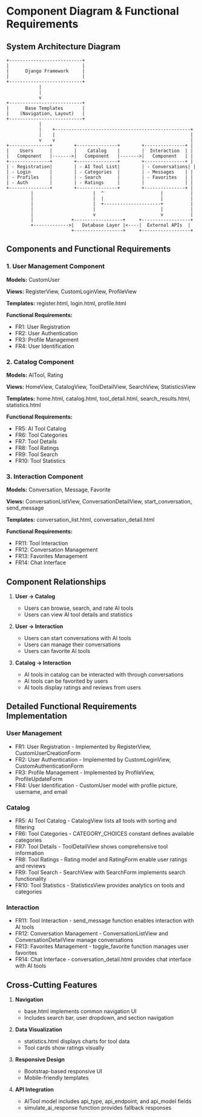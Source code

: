 # Component Diagram & Functional Requirements

## System Architecture Diagram

```
+---------------------------+
|                           |
|      Django Framework     |
|                           |
+---------------------------+
            |
            |
            v
+---------------------------+
|      Base Templates       |
|    (Navigation, Layout)   |
+---------------------------+
            |
            |    +--------------------------------------------------+
            |    |                                                  |
            v    v                                                  |
+---------------+        +---------------+        +---------------+ |
|    Users      |        |    Catalog    |        |  Interaction  | |
|   Component   |------->|   Component   |------->|   Component   | |
+---------------+        +---------------+        +---------------+ |
| - Registration|        | - AI Tool List|        | - Conversations| |
| - Login       |        | - Categories  |        | - Messages    | |
| - Profiles    |        | - Search      |        | - Favorites   | |
| - Auth        |        | - Ratings     |        |               | |
+---------------+        +---------------+        +---------------+ |
         |                      |  ^                     |          |
         |                      |  |                     |          |
         |                      |  +---------------------+          |
         |                      |                        |          |
         |                      v                        v          |
         |              +------------------+     +------------------+
         +------------->|   Database Layer |<----|  External APIs  |
                        +------------------+     +------------------+
```

## Components and Functional Requirements

### 1. User Management Component

**Models:** CustomUser

**Views:** RegisterView, CustomLoginView, ProfileView

**Templates:** register.html, login.html, profile.html

**Functional Requirements:**
- FR1: User Registration
- FR2: User Authentication
- FR3: Profile Management
- FR4: User Identification

### 2. Catalog Component

**Models:** AITool, Rating

**Views:** HomeView, CatalogView, ToolDetailView, SearchView, StatisticsView

**Templates:** home.html, catalog.html, tool_detail.html, search_results.html, statistics.html

**Functional Requirements:**
- FR5: AI Tool Catalog
- FR6: Tool Categories
- FR7: Tool Details
- FR8: Tool Ratings
- FR9: Tool Search
- FR10: Tool Statistics

### 3. Interaction Component

**Models:** Conversation, Message, Favorite

**Views:** ConversationListView, ConversationDetailView, start_conversation, send_message

**Templates:** conversation_list.html, conversation_detail.html

**Functional Requirements:**
- FR11: Tool Interaction
- FR12: Conversation Management
- FR13: Favorites Management
- FR14: Chat Interface

## Component Relationships

1. **User → Catalog**
   - Users can browse, search, and rate AI tools
   - Users can view AI tool details and statistics

2. **User → Interaction**
   - Users can start conversations with AI tools
   - Users can manage their conversations
   - Users can favorite AI tools

3. **Catalog → Interaction**
   - AI tools in catalog can be interacted with through conversations
   - AI tools can be favorited by users
   - AI tools display ratings and reviews from users

## Detailed Functional Requirements Implementation

### User Management
- FR1: User Registration - Implemented by RegisterView, CustomUserCreationForm
- FR2: User Authentication - Implemented by CustomLoginView, CustomAuthenticationForm
- FR3: Profile Management - Implemented by ProfileView, ProfileUpdateForm
- FR4: User Identification - CustomUser model with profile picture, username, and email

### Catalog
- FR5: AI Tool Catalog - CatalogView lists all tools with sorting and filtering
- FR6: Tool Categories - CATEGORY_CHOICES constant defines available categories
- FR7: Tool Details - ToolDetailView shows comprehensive tool information
- FR8: Tool Ratings - Rating model and RatingForm enable user ratings and reviews
- FR9: Tool Search - SearchView with SearchForm implements search functionality
- FR10: Tool Statistics - StatisticsView provides analytics on tools and categories

### Interaction
- FR11: Tool Interaction - send_message function enables interaction with AI tools
- FR12: Conversation Management - ConversationListView and ConversationDetailView manage conversations
- FR13: Favorites Management - toggle_favorite function manages user favorites
- FR14: Chat Interface - conversation_detail.html provides chat interface with AI tools

## Cross-Cutting Features

1. **Navigation**
   - base.html implements common navigation UI
   - Includes search bar, user dropdown, and section navigation

2. **Data Visualization**
   - statistics.html displays charts for tool data
   - Tool cards show ratings visually

3. **Responsive Design**
   - Bootstrap-based responsive UI
   - Mobile-friendly templates

4. **API Integration**
   - AITool model includes api_type, api_endpoint, and api_model fields
   - simulate_ai_response function provides fallback responses
